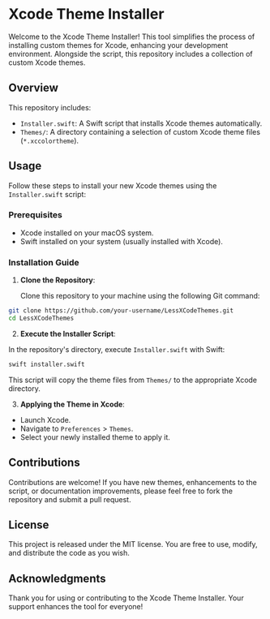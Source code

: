 # Xcode Theme Installer

Welcome to the Xcode Theme Installer! This tool simplifies the process of installing custom themes for Xcode, enhancing your development environment. Alongside the script, this repository includes a collection of custom Xcode themes.

## Overview

This repository includes:

- `Installer.swift`: A Swift script that installs Xcode themes automatically.
- `Themes/`: A directory containing a selection of custom Xcode theme files (`*.xccolortheme`).

## Usage

Follow these steps to install your new Xcode themes using the `Installer.swift` script:

### Prerequisites

- Xcode installed on your macOS system.
- Swift installed on your system (usually installed with Xcode).

### Installation Guide

1. **Clone the Repository**:

   Clone this repository to your machine using the following Git command:
```bash
git clone https://github.com/your-username/LessXCodeThemes.git
cd LessXCodeThemes
```
2. **Execute the Installer Script**:

In the repository's directory, execute `Installer.swift` with Swift:
```bash
swift installer.swift
```
This script will copy the theme files from `Themes/` to the appropriate Xcode directory.

3. **Applying the Theme in Xcode**:

- Launch Xcode.
- Navigate to `Preferences` > `Themes`.
- Select your newly installed theme to apply it.

## Contributions

Contributions are welcome! If you have new themes, enhancements to the script, or documentation improvements, please feel free to fork the repository and submit a pull request.

## License

This project is released under the MIT license. You are free to use, modify, and distribute the code as you wish.

## Acknowledgments

Thank you for using or contributing to the Xcode Theme Installer. Your support enhances the tool for everyone!


